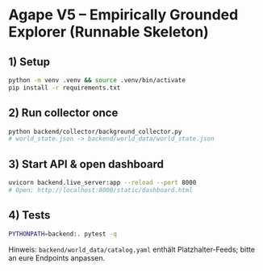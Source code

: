 
# Agape V5 – Empirically Grounded Explorer (Runnable Skeleton)

## 1) Setup
```bash
python -m venv .venv && source .venv/bin/activate
pip install -r requirements.txt
```

## 2) Run collector once
```bash
python backend/collector/background_collector.py
# world_state.json -> backend/world_data/world_state.json
```

## 3) Start API & open dashboard
```bash
uvicorn backend.live_server:app --reload --port 8000
# Open: http://localhost:8000/static/dashboard.html
```

## 4) Tests
```bash
PYTHONPATH=backend:. pytest -q
```

Hinweis: `backend/world_data/catalog.yaml` enthält Platzhalter-Feeds; bitte an eure Endpoints anpassen.
